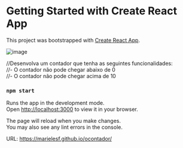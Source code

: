 # Getting Started with Create React App

This project was bootstrapped with [Create React App](https://github.com/facebook/create-react-app).

![image](https://user-images.githubusercontent.com/17839848/153768981-09f7d684-58da-4bf4-94bc-5b6c34f3c813.png)

//Desenvolva um contador que tenha as seguintes funcionalidades:  
//- O contador não pode chegar abaixo de 0  
//- O contador não pode chegar acima de 10  

### `npm start`

Runs the app in the development mode.\
Open [http://localhost:3000](http://localhost:3000) to view it in your browser.

The page will reload when you make changes.\
You may also see any lint errors in the console.

URL: https://marielesf.github.io/ocontador/
